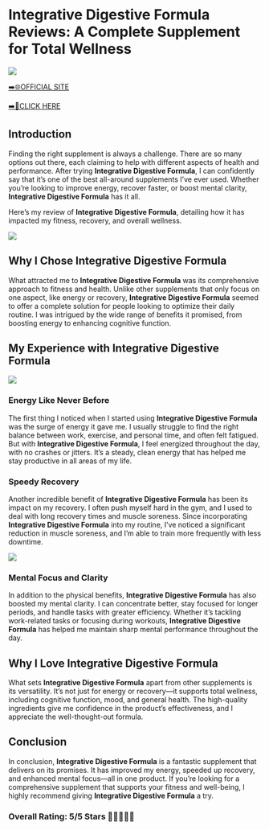 # **Integrative Digestive Formula Reviews**: A Complete Supplement for Total Wellness

[![](https://static.vecteezy.com/system/resources/thumbnails/019/896/014/small/buy-now-gradient-button-with-cart-symbol-buy-now-illustration-png.png)](https://edetoop.top/lander/sugarpreland-1/integrativegidi.html) 

[➡️🌐OFFICIAL SITE](https://edetoop.top/lander/sugarpreland-1/integrativegidi.html) 

[➡️🔗CLICK HERE](https://edetoop.top/lander/sugarpreland-1/integrativegidi.html) 


## Introduction

Finding the right supplement is always a challenge. There are so many options out there, each claiming to help with different aspects of health and performance. After trying **Integrative Digestive Formula**, I can confidently say that it’s one of the best all-around supplements I’ve ever used. Whether you’re looking to improve energy, recover faster, or boost mental clarity, **Integrative Digestive Formula** has it all.

Here’s my review of **Integrative Digestive Formula**, detailing how it has impacted my fitness, recovery, and overall wellness.

[![](https://wallpapers.com/images/hd/red-order-now-button-udg4jcj4arvn8b0n-2.png)](https://edetoop.top/lander/sugarpreland-1/integrativegidi.html)  

## Why I Chose **Integrative Digestive Formula**

What attracted me to **Integrative Digestive Formula** was its comprehensive approach to fitness and health. Unlike other supplements that only focus on one aspect, like energy or recovery, **Integrative Digestive Formula** seemed to offer a complete solution for people looking to optimize their daily routine. I was intrigued by the wide range of benefits it promised, from boosting energy to enhancing cognitive function.

## My Experience with **Integrative Digestive Formula**

[![](https://static.vecteezy.com/system/resources/thumbnails/019/896/014/small/buy-now-gradient-button-with-cart-symbol-buy-now-illustration-png.png)](https://edetoop.top/lander/sugarpreland-1/integrativegidi.html)

### Energy Like Never Before

The first thing I noticed when I started using **Integrative Digestive Formula** was the surge of energy it gave me. I usually struggle to find the right balance between work, exercise, and personal time, and often felt fatigued. But with **Integrative Digestive Formula**, I feel energized throughout the day, with no crashes or jitters. It’s a steady, clean energy that has helped me stay productive in all areas of my life.

### Speedy Recovery

Another incredible benefit of **Integrative Digestive Formula** has been its impact on my recovery. I often push myself hard in the gym, and I used to deal with long recovery times and muscle soreness. Since incorporating **Integrative Digestive Formula** into my routine, I’ve noticed a significant reduction in muscle soreness, and I’m able to train more frequently with less downtime.

[![](https://wallpapers.com/images/hd/red-order-now-button-udg4jcj4arvn8b0n-2.png)](https://edetoop.top/lander/sugarpreland-1/integrativegidi.html)  

### Mental Focus and Clarity

In addition to the physical benefits, **Integrative Digestive Formula** has also boosted my mental clarity. I can concentrate better, stay focused for longer periods, and handle tasks with greater efficiency. Whether it’s tackling work-related tasks or focusing during workouts, **Integrative Digestive Formula** has helped me maintain sharp mental performance throughout the day.

## Why I Love **Integrative Digestive Formula**

What sets **Integrative Digestive Formula** apart from other supplements is its versatility. It’s not just for energy or recovery—it supports total wellness, including cognitive function, mood, and general health. The high-quality ingredients give me confidence in the product’s effectiveness, and I appreciate the well-thought-out formula.

## Conclusion

In conclusion, **Integrative Digestive Formula** is a fantastic supplement that delivers on its promises. It has improved my energy, speeded up recovery, and enhanced mental focus—all in one product. If you’re looking for a comprehensive supplement that supports your fitness and well-being, I highly recommend giving **Integrative Digestive Formula** a try.

### Overall Rating: 5/5 Stars 🌟🌟🌟🌟🌟

